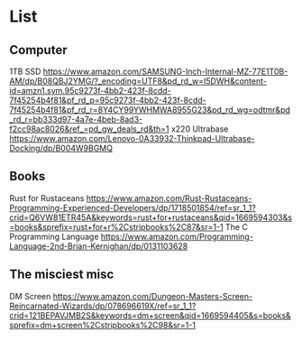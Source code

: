 # List

## Computer

1TB SSD                         https://www.amazon.com/SAMSUNG-Inch-Internal-MZ-77E1T0B-AM/dp/B08QBJ2YMG/?_encoding=UTF8&pd_rd_w=I5DWH&content-id=amzn1.sym.95c9273f-4bb2-423f-8cdd-7f45254b4f81&pf_rd_p=95c9273f-4bb2-423f-8cdd-7f45254b4f81&pf_rd_r=8Y4CY99YWHMWA8955G23&pd_rd_wg=odtmr&pd_rd_r=bb333d97-4a7e-4beb-8ad3-f2cc98ac8026&ref_=pd_gw_deals_rd&th=1
x220 Ultrabase                  https://www.amazon.com/Lenovo-0A33932-Thinkpad-Ultrabase-Docking/dp/B004W9BGMQ

## Books

Rust for Rustaceans             https://www.amazon.com/Rust-Rustaceans-Programming-Experienced-Developers/dp/1718501854/ref=sr_1_1?crid=Q6VW81ETR45A&keywords=rust+for+rustaceans&qid=1669594303&s=books&sprefix=rust+for+r%2Cstripbooks%2C87&sr=1-1
The C Programming Language      https://www.amazon.com/Programming-Language-2nd-Brian-Kernighan/dp/0131103628

## The misciest misc

DM Screen                       https://www.amazon.com/Dungeon-Masters-Screen-Reincarnated-Wizards/dp/078696619X/ref=sr_1_1?crid=121BEPAVJMB2S&keywords=dm+screen&qid=1669594405&s=books&sprefix=dm+screen%2Cstripbooks%2C98&sr=1-1
